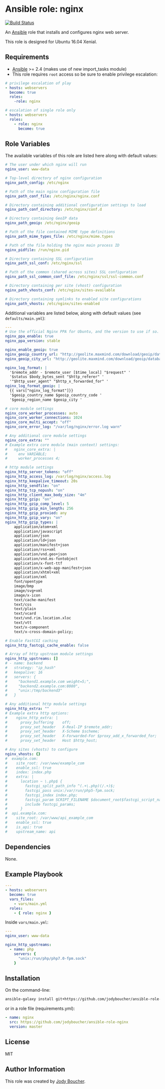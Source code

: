 # Ansible role: nginx

[![Build Status](https://travis-ci.org/jodyboucher/ansible-role-nginx.svg?branch=master)](https://travis-ci.org/jodyboucher/ansible-role-nginx)

An [Ansible](https://www.ansible.com/) role that installs and configures nginx web server.

This role is designed for Ubuntu 16.04 Xenial.

## Requirements

* [Ansible](https://docs.ansible.com/ansible/intro_installation.html) >= 2.4 (makes use of new import_tasks module)
* This role requires `root` access so be sure to enable privilege escalation:

```yaml
# privilege escalation of play
- hosts: webservers
  become: true
  roles:
    -role: nginx

# escalation of single role only
- hosts: webservers
  roles:
    - role: nginx
      become: true
```

## Role Variables

The available variables of this role are listed here along with default values:

```yaml
# The user under which nginx will run
nginx_user: www-data

# Top-level directory of nginx configuration
nginx_path_config: /etc/nginx

# Path of the main nginx configuration file
nginx_path_conf_file: /etc/nginx/nginx.conf

# Directory containing additional configuration settings to load
nginx_path_conf_directory: /etc/nginx/conf.d

# Directory containing GeoIP data
nginx_path_geoip: /etc/nginx/geoip

# Path of the file contained MIME type definitions
nginx_path_mime_types_file: /etc/nginx/mime.types

# Path of the file holding the nginx main process ID
nginx_pidfile: /run/nginx.pid

# Directory containing SSL configuration
nginx_path_ssl_conf: /etc/nginx/ssl

# Path of the common (shared across sites) SSL configuration
nginx_path_ssl_common_conf_file: /etc/nginx/ssl/ssl-common.conf

# Directory containing per site (vhost) configuration
nginx_path_vhosts_conf: /etc/nginx/sites-available

# Directory containing symlinks to enabled site configurations
nginx_path_vhosts: /etc/nginx/sites-enabled
```

Additional variables are listed below, along with default values (see `defaults/main.yml`):

```yaml
---
# Use the official Nginx PPA for Ubuntu, and the version to use if so.
nginx_ppa_enable: true
nginx_ppa_version: stable

nginx_enable_geoip: true
nginx_geoip_country_url: "http://geolite.maxmind.com/download/geoip/database/GeoLiteCountry/GeoIP.dat.gz"
nginx_geoip_city_url: "http://geolite.maxmind.com/download/geoip/database/GeoLiteCity.dat.gz"

nginx_log_format: |
  '$remote_addr - $remote_user [$time_local] "$request" '
  '$status $body_bytes_sent "$http_referer" '
  '"$http_user_agent" "$http_x_forwarded_for" '
nginx_log_format_geoip: |
  {{ vars["nginx_log_format"]}}
  '$geoip_country_name $geoip_country_code '
  '$geoip_region_name $geoip_city '

# core module settings
nginx_core_worker_processes: auto
nginx_core_worker_connections: 1024
nginx_core_multi_accept: "off"
nginx_core_error_log: "/var/log/nginx/error.log warn"

# Any additional core module settings
nginx_core_extra: ""
# Example extra core module (main context) settings:
#   nginx_core_extra: |
#     env VARIABLE;
#     worker_processes 4;

# http module settings
nginx_http_server_tokens: "off"
nginx_http_access_log: /var/log/nginx/access.log
nginx_http_keepalive_timeout: 20s
nginx_http_sendfile: "on"
nginx_http_tcp_nopush: "on"
nginx_http_client_max_body_size: "4m"
nginx_http_gzip: "on"
nginx_http_gzip_comp_level: 5
nginx_http_gzip_min_length: 256
nginx_http_gzip_proxied: any
nginx_http_gzip_vary: "on"
nginx_http_gzip_types: |
    application/atom+xml
    application/javascript
    application/json
    application/ld+json
    application/manifest+json
    application/rss+xml
    application/vnd.geo+json
    application/vnd.ms-fontobject
    application/x-font-ttf
    application/x-web-app-manifest+json
    application/xhtml+xml
    application/xml
    font/opentype
    image/bmp
    image/svg+xml
    image/x-icon
    text/cache-manifest
    text/css
    text/plain
    text/vcard
    text/vnd.rim.location.xloc
    text/vtt
    text/x-component
    text/x-cross-domain-policy;

# Enable FastCGI caching
nginx_http_fastcgi_cache_enable: false

# Array of http upstream module settings
nginx_http_upstreams: []
# - name: backend
#   strategy: "ip_hash"
#   keepalive: 16
#   servers: {
#     "backend1.example.com weight=5;",
#     "backend2.example.com:8080",
#     "unix:/tmp/backend3"
#   }

# Any additional http module settings
nginx_http_extra: ""
# Example extra http options:
#    nginx_http_extra: |
#      proxy_buffering    off;
#      proxy_set_header   X-Real-IP $remote_addr;
#      proxy_set_header   X-Scheme $scheme;
#      proxy_set_header   X-Forwarded-For $proxy_add_x_forwarded_for;
#      proxy_set_header   Host $http_host;

# Any sites (vhosts) to configure
nginx_vhosts: {}
#  example.com:
#    site_root: /var/www/example_com
#    enable_ssl: true
#    index: index.php
#    extra: |
#      location ~ \.php$ {
#        fastcgi_split_path_info ^(.+\.php)(/.+)$;
#        fastcgi_pass unix:/var/run/php5-fpm.sock;
#        fastcgi_index index.php;
#        fastcgi_param SCRIPT_FILENAME $document_root$fastcgi_script_name;
#        include fastcgi_params;
#      }
#  api.example.com:
#    site_root: /var/www/api_example_com
#    enable_ssl: true
#    is_api: true
#    upstream_name: api

```

## Dependencies

None.

## Example Playbook

```yaml
---
- hosts: webservers
  become: true
  vars_files:
    - vars/main.yml
  roles:
    - { role: nginx }
```

Inside `vars/main.yml`:

```yaml
---
nginx_user: www-data

nginx_http_upstreams:
  - name: php
    servers: {
      "unix:/run/php/php7.0-fpm.sock"
    }
```

## Installation

On the command-line:

```bash
ansible-galaxy install git+https://github.com/jodyboucher/ansible-role-nginx.git
```

or in a role file (requirements.yml):

```yaml
- name: nginx
  src: https://github.com/jodyboucher/ansible-role-nginx
  version: master
```

## License

MIT

## Author Information

This role was created by [Jody Boucher](https://jodyboucher.com/).
